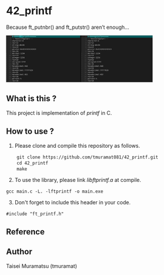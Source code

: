 # 42_printf
Because ft_putnbr() and ft_putstr() aren’t enough...  

<img src="image.jpg" width="400px">  

## What is this ?
This project is implementation of *printf* in C.  

## How to use ?
1. Please clone and compile this repository as follows.   
```
    git clone https://github.com/tmuramat081/42_printf.git
    cd 42_printf
    make
```
2. To use the library, please link *libftprintf.a* at compile.  
```
gcc main.c -L. -lftprintf -o main.exe
```
3. Don't forget to include this header in your code.  
```
#include "ft_printf.h"
```
## Reference

## Author
Taisei Muramatsu (tmuramat)  
